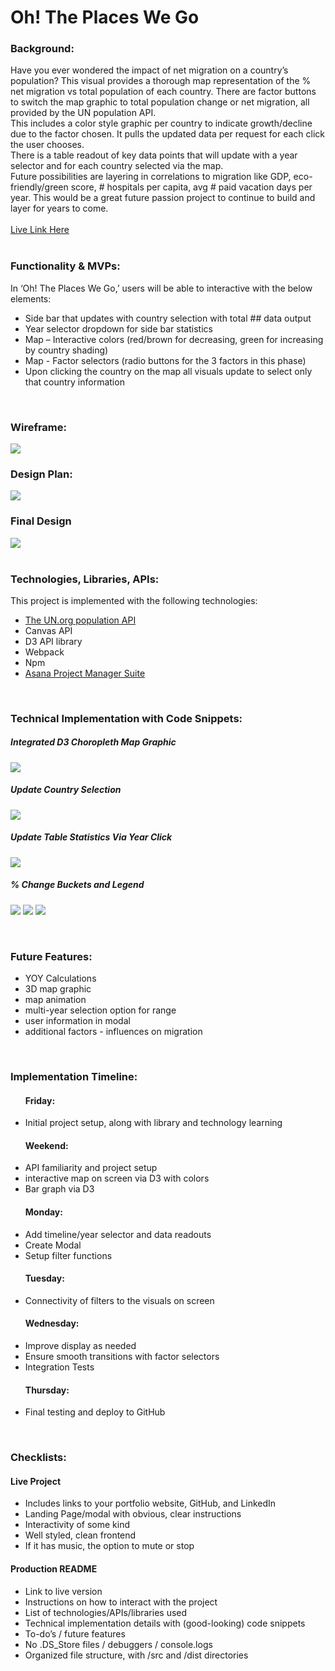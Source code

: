 <h1>Oh! The Places We Go</h1>

<section>
<h3>Background:</h3>
<div>
Have you ever wondered the impact of net migration on a country’s population? This visual provides a thorough map representation of the % net migration vs total population of each country. There are factor buttons to switch the map graphic to total population change or net migration, all provided by the UN population API. 
</div>
<div>
This includes a color style graphic per country to indicate growth/decline due to the factor chosen. It pulls the updated data per request for each click the user chooses. 
</div>
<div>
There is a table readout of key data points that will update with a year selector and for each country selected via the map.
</div>
<div>
Future possibilities are layering in correlations to migration like GDP, eco-friendly/green score, # hospitals per capita, avg # paid vacation days per year. This would be a great future passion project to continue to build and layer for years to come. 
</div>
</section>
</br>
<section>
<a href="https://shawnaehartley.github.io/Oh-The-Places-We-Go/">Live Link Here</a>
</section>

</br>

<section>
<h3>Functionality & MVPs:</h3>
<div>
In ‘Oh! The Places We Go,’ users will be able to interactive with the below elements:
	<ul>
		<li>Side bar that updates with country selection with total ## data output</li>
		<li>Year selector dropdown for side bar statistics</li>
		<li>Map – Interactive colors (red/brown for decreasing, green for increasing by country shading)</li>
		<li>Map - Factor selectors (radio buttons for the 3 factors in this phase)</li>
		<li>Upon clicking the country on the map all visuals update to select only that country information</li>
	</ul>
</div>
</section>

</br>

<section>
<h3>Wireframe:</h3>
    <img src="./assets/images/wireframe.png">
</section>

<section>
<h3>Design Plan: </h3>
<img src="./assets/images/design.png">
</section>


<section>
<h3>Final Design</h3>
<img src="./assets/images/finaldesign.png"> 
</section>

</br>

<section>
<h3>Technologies, Libraries, APIs:</h3>
<div>This project is implemented with the following technologies:
	<ul>
		<li><a href="https://population.un.org/dataportal/about/dataapi#data-sources">The UN.org population API</a></li>
		<li>Canvas API</li>
		<li>D3 API library</li>
		<li>Webpack</li>
		<li>Npm</li>
		<li><a href="https://app.asana.com/0/1203716781295644/board">Asana Project Manager Suite</a></li>
	</ul>
</div>
</section>

</br>

<section>
<h3>Technical Implementation with Code Snippets:</h3>
<div>
<h5>Integrated D3 Choropleth Map Graphic</h5>
<img src="./assets/images/runpopulationchangefunction.png">
<p></p>
<h5>Update Country Selection</h5>
<img src="./assets/images/updatelocationfunction.png">
<p></p>
<h5>Update Table Statistics Via Year Click</h5>
<img src="./assets/images/yearselectorfunction.png">
<p></p>
<h5>% Change Buckets and Legend</h5>
<img src="./assets/images/legendbuckets.png">
<img src="./assets/images/legendhtml.png">
<img src="./assets/images/legendcss.png">
<p></p>
</div>
</section>

</br>

<section>
<h3>Future Features:</h3>
<div>
<ul>
<li>YOY Calculations</li>
<li>3D map graphic</li>
<li>map animation</li>
<li>multi-year selection option for range</li>
<li>user information in modal</li>
<li>additional factors - influences on migration</li>
</ul>
</div>
</section>

</br>

<section>
<h3>Implementation Timeline:</h3>
<ul>
	<h4>Friday:</h4>
		<li>Initial project setup, along with library and technology learning</li>
	<h4>Weekend: </h4>
		<li>API familiarity and project setup</li>
		<li>interactive map on screen via D3 with colors</li>
		<li>Bar graph via D3</li>
	<h4>Monday: </h4>
		<li>Add timeline/year selector and data readouts</li>
		<li>Create Modal</li>
		<li>Setup filter functions</li>
	<h4>Tuesday: </h4>
		<li>Connectivity of filters to the visuals on screen</li>
	<h4>Wednesday: </h4>
		<li>Improve display as needed</li>
		<li>Ensure smooth transitions with factor selectors</li>
		<li>Integration Tests</li>
	<h4>Thursday: </h4>
		<li>Final testing and deploy to GitHub</li>
</ul>
</section>

</br>

<section>
<h3>Checklists:</h3>
<h4>Live Project</h4>
	<ul>
		<li>Includes links to your portfolio website, GitHub, and LinkedIn</li>
		<li>Landing Page/modal with obvious, clear instructions</li>
		<li>Interactivity of some kind</li>
		<li>Well styled, clean frontend</li>
		<li>If it has music, the option to mute or stop</li>
	</ul>
<h4>Production README</h4>
	<ul>
		<li>Link to live version</li>
		<li>Instructions on how to interact with the project</li>
		<li>List of technologies/APIs/libraries used</li>
		<li>Technical implementation details with (good-looking) code snippets</li>
		<li>To-do’s / future features</li>
		<li>No .DS_Store files / debuggers / console.logs</li>
		<li>Organized file structure, with /src and /dist directories</li>
	</ul>
</section>
